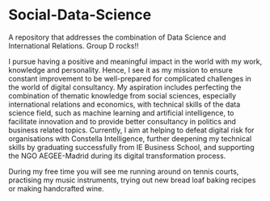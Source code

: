 # Social-Data-Science
A repository that addresses the combination of Data Science and International Relations. Group D rocks!!

I pursue having a positive and meaningful impact in the world with my work, knowledge and personality. Hence, I see it as my mission to ensure constant improvement to be well-prepared for complicated challenges in the world of digital consultancy. My aspiration includes perfecting the combination of thematic knowledge from social sciences, especially international relations and economics, with technical skills of the data science field, such as machine learning and artificial intelligence, to facilitate innovation and to provide better consultancy in politics and business related topics. Currently, I aim at helping to defeat digital risk for organisations with Constella Intelligence, further deepening my technical skills by graduating successfully from IE Business School, and supporting the NGO AEGEE-Madrid during its digital transformation process.

During my free time you will see me running around on tennis courts, practising my music instruments, trying out new bread loaf baking recipes or making handcrafted wine. 
